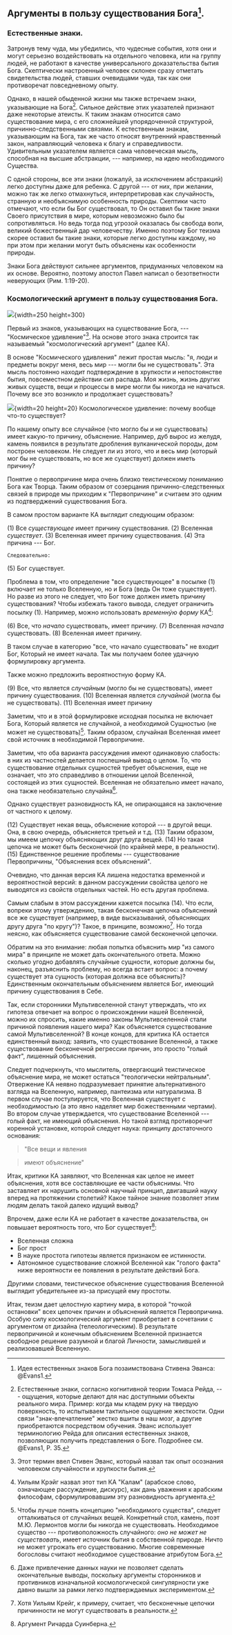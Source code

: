 ## Аргументы в пользу существования Бога[^ca0009].

<!--Суть Космологического удивления: Бог --- Причина мира и Объяснение-->

### Естественные знаки.

Затронув тему чуда, мы убедились, что чудесные события, хотя они и могут серьезно воздействовать на отдельного человека, или на группу людей, не работают в качестве универсального доказательства бытия Бога. Скептически настроенный человек склонен сразу отметать свидетельства людей, ставших очевидцами чуда, так как они противоречат повседневному опыту.

Однако, в нашей обыденной жизни мы также встречаем знаки, указывающие на Бога[^ca0002]. Сильное действие этих указателей признают даже некоторые атеисты. К таким знакам относится само существование мира, с его сложнейшей упорядоченной структурой, причинно-следственными связями. К естественным знакам, указывающим на Бога, так же часто относят внутренний нравственный закон, направляющий человека к благу и справедливости. Удивительным указателем является сама человеческая мысль, способная на высшие абстракции, --- например, на идею необходимого Существа.

С одной стороны, все эти знаки (пожалуй, за исключением абстракций) легко доступны даже для ребенка. С другой --- от них, при желании, можно так же легко отмахнуться, интерпретировав как случайность, странную и необъяснимую особенность природы. Скептики часто отмечают, что если бы Бог существовал, то Он оставил бы такие знаки Своего присутствия в мире, которым невозможно было бы сопротивляться. Но ведь тогда под угрозой оказалась бы свобода воли, великий божественный дар человечеству. Именно поэтому Бог теизма скорее оставил бы такие знаки, которые легко доступны каждому, но при этом при желании могут быть объяснены как особенности природы.

Знаки Бога действуют сильнее аргументов, придуманных человеком на их основе. Вероятно, поэтому апостол Павел написал о безответности неверующих (Рим. 1:19-20).

### Космологический аргумент в пользу существования Бога.

![](../image/dominoes01.jpg){width=250 height=300}

Первый из знаков, указывающих на существование Бога, --- "Космическое удивление"[^ca0003]. На основе этого знака строится так называемый "космологический аргумент" (далее КА). 

В основе "Космического удивления" лежит простая мысль: "я, люди и предметы вокруг меня, весь мир --- могли бы не существовать". Эта мысль постоянно находит подтверждение в хрупкости и непостоянстве бытия, повсеместном действии сил распада. Моя жизнь, жизнь других живых существ, вещи и процессы в мире могли бы никогда не начаться. Почему все это возникло и продолжает существовать? 

![](../image/exclame01_50.png){width=20 height=20}   Космологическое удивление: почему вообще что-то существует?

По нашему опыту все случайное (что могло бы и не существовать) имеет какую-то причину, объяснение. Например, дуб вырос из желудя, камень появился в результате дробления вулканической породы, дом построен человеком. Не следует ли из этого, что и весь мир (который мог бы не существовать, но все же существует) должен иметь причину? 

Понятие о первопричине мира очень близко теистическому пониманию Бога как Творца. Таким образом от созерцания причинно-следственных связей в природе мы приходим к "Первопричине" и считаем это одним из подтверджений существования Бога.

В самом простом варианте КА выглядит следующим образом:

(1) Все *существующее* имеет причину существования.
(2) Вселенная *существует*.
(3) Вселенная имеет причину существования.
(4) Эта причина --- Бог.

    Следовательно:

(5) Бог существует.

Проблема в том, что определение "все существующее" в посылке (1) включает не только Вселенную, но и Бога (ведь Он тоже существует). Но разве из этого не следует, что Бог тоже должен иметь причину существования? Чтобы избежать такого вывода, следует ограничить посылку (1). Например, можно использовать *временнýю форму* КА[^ca0001]:

(6) Все, что *начало* существовать, имеет причину.
(7) Вселенная *начала* существовать.
(8) Вселенная имеет причину.

В таком случае в категорию "все, что начало существовать" не входит Бог, Который не имеет начала. Так мы получаем более удачную формулировку аргумента.

Также можно предложить вероятностную форму КА.

(9) Все, что является *случайным* (могло бы не существовать), имеет причину существования.
(10) Вселенная является *случайной* (могла бы не существовать).
(11) Вселенная имеет причину

Заметим, что и в этой формулировке исходная посылка не включает Бога, Который является не случайной, а необходимой Сущностью (не может не существовать)[^ca0004]. Таким образом, случайная Вселенная имеет свой источник в необходимой Первопричине.

Заметим, что оба варианта рассуждения имеют одинаковую слабость: в них из частностей делается поспешный вывод о целом. То, что существование отдельных сущностей требует объяснения, еще не означает, что это справедливо в отношении целой Вселенной, состоящей из этих сущностей. Вселенная не обязательно имеет начало, она также необязательно случайна[^ca0005].

Однако существует разновидность КА, не опирающаяся на заключение от частного к целому.

(12) Существует некая вещь, объяснение которой --- в другой вещи. Она, в свою очередь, объясняется третьей и т.д. 
(13) Таким образом, мы имеем цепочку объясняющих друг друга вещей.
(14) Но такая цепочка не может быть бесконечной (по крайней мере, в реальности).
(15) Единственное решение проблемы --- существование Первопричины, "Объяснения всех объяснений".

Очевидно, что данная версия КА лишена недостатка временной и вероятностной версий: в данном рассуждении свойства целого не выводятся из свойств отдельных частей. Но есть другая проблема.

Самым слабым в этом рассуждении кажется посылка (14). Что если, вопреки этому утверждению, такая бесконечная цепочка объяснений все же существует (например, в виде высказываний, объясняющих другу друга "по кругу")? Такое, в принципе, возможно[^ca0008]. Но тогда неясно, как объясняется существование самой бесконечной цепочки.

Обратим на это внимание: любая попытка объяснить мир "из самого мира" в принципе не может дать окончательного ответа. Можно сколько угодно добавлять случайные сущности, которые должны бы, наконец, разъяснить проблему, но всегда встает вопрос: а почему существует эта сущность (которая должна все объяснить)? Единственным окончательным объяснением является Бог, имеющий причину существования в Себе.

Так, если сторонники Мультивселенной станут утверждать, что их гипотеза отвечает на вопрос о происхождении нашей Вселенной, можно их спросить, какие именно законы Мультивселенной стали причиной появления нашего мира? Как объясняется существование самой Мультивселенной? В конце концов, для критика КА остается единственный выход: заявить, что существование Вселенной, а также существование бесконечной регрессии причин, это просто "голый факт", лишенный объяснения.

Следует подчеркнуть, что мыслитель, отвергающий теистическое объяснение мира, не может остаться "теологически нейтральным". Отвержение КА неявно подразумевает принятие альтернативного взгляда на Вселенную, например, пантеизма или натурализма. В первом случае постулируется, что Вселенная существует с необходимостью (а это явно наделяет мир божественными чертами). Во втором случае утверждается, что существование Вселенной --- голый факт, не имеющий объяснения. Но такой взгляд противоречит коренной установке, которой следует наука: принципу достаточного основания: 

>"Все вещи и явления 

>имеют объяснение"

Итак, критики КА заявляют, что Вселенная как целое не имеет объяснения, хотя все составляющие ее части объяснимы. Что заставляет их нарушить основной научный принцип, двигавший науку вперед на протяжении столетий? Какое тайное знание позволяет этим людям делать такой далеко идущий вывод? 

Впрочем, даже если КА не работает в качестве доказательства, он повышает вероятность того, что Бог существует[^ca0007]:

* Вселенная сложна
* Бог прост
* В науке простота гипотезы является признаком ее истинности.
* Автономное существование сложной Вселенной как "голого факта" ниже вероятности ее появления в результате действий Бога.

Другими словами, теистическое объяснение существования Вселенной выглядит убедительнее из-за присущей ему простоты.

Итак, теизм дает целостную картину мира, в которой "точкой остановки" всех цепочек причин и объяснений является Первопричина. Особую силу космологический аргумент приобретает в сочетании с аргументом от дизайна (телеологическим). В результате первопричиной и конечным объяснением Вселенной признается свободное решение разумной и благой Личности, замыслившей и реализовавшей Вселенную.

<!--
Диалог.

![](../image/a_letter03.png){width=20 height=20}   Есть проблема: свойства частей (отдельных явлений в мире) могут отличаться от свойств целого (Вселенной), и из причинности обычных явлений вовсе не обязательно выводится причинность мира. Например, если все члены семьи весят по 70 килограмм, из этого не следует, что все семейство будет весить 70 килограмм. 

![](../image/cross05.png){width=20 height=20}   Однако, бывают и случаи, когда свойства частей относятся к целому: Города Москва, Казань, Нижний Новгород находится в Евразии и страна Россия находится в Евразии. В этом случае свойства частей наследуются их совокупностью.

-->


[^ca0001]: Уильям Крэйг назвал этот тип КА "Калам" (арабское слово, означающее рассуждение, дискурс), как дань уважения к арабским философам, сформулировавшим эту разновидность аргумента.
[^ca0002]: Естественные знаки, согласно когнитивной теории Томаса Рейда, --- ощущения, которые делают для нас доступными объекты реального мира. Пример: когда мы кладем руку на твердую поверхность, то испытываем тактильное ощущение жесткости. Одни связи "знак-впечатление" жестко вшиты в наш мозг, а другие приобретаются посредством обучения. Эванс использует терминологию Рейда для описания естественных знаков, позволяющих получить представления о Боге. Подробнее см. @Evans1, P. 35.
[^ca0003]: Этот термин ввел Стивен Эванс, который назвал так опыт осознания человеком случайности и хрупкости бытия. 
[^ca0004]: Чтобы лучше понять концепцию "необходимого существа", следует отталкиваться от случайных вещей. Конкретный стол, камень, поэт М.Ю. Лермонтов могли бы никогда не существовать. Необходимое существо --- противоположность случайного: *оно не может не существовать*, имеет источник бытия в собственной природе. Ничто не может угрожать его существованию. Многие современные богословы считают необходимое существование атрибутом Бога.
[^ca0005]: Даже привлечение данных науки не позволяет сделать окончательные выводы, поскольку аргументы сторонников и противников изначальной космологической сингулярности уже давно вышли за рамки легко подтверждаемых экспериментом.
<!--[^ca0006]:  Отказ от объяснения Вселенной означает принятие ограниченной версии принципа достаточного основания, согласно которому всякий факт должен иметь объяснение. -->
[^ca0007]: Аргумент Ричарда Суинберна. 
[^ca0008]: Хотя Уильям Крейг, к примеру, считает, что бесконечные цепочки причинности не могут существовать в реальности.
[^ca0009]: Идея естественных знаков Бога позаимствована Стивена Эванса: @Evans1.
